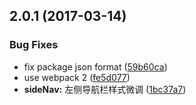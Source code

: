 <a name="2.0.1"></a>
## 2.0.1 (2017-03-14)


### Bug Fixes

* fix package json format ([59b60ca](https://gitlab.aasky.net/fe/webpack-template/commit/59b60ca))
* use webpack 2 ([fe5d077](https://gitlab.aasky.net/fe/webpack-template/commit/fe5d077))
* **sideNav:** 左侧导航栏样式微调 ([1bc37a7](https://gitlab.aasky.net/fe/webpack-template/commit/1bc37a7))



